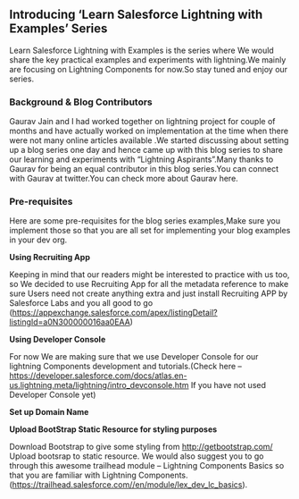 ## Introducing ‘Learn Salesforce Lightning with Examples’ Series

Learn Salesforce Lightning with Examples is the series where  We would share the key practical examples and experiments with lightning.We mainly are focusing on Lightning Components for now.So stay tuned and enjoy our series.

### Background & Blog Contributors

Gaurav Jain and I had worked together on lightning project for couple of months and have actually worked on implementation at the time when there were not many online articles available .We started discussing about setting up a blog series one day and hence came up with this blog series to share our learning and experiments with “Lightning Aspirants”.Many thanks to Gaurav for being an equal contributor in this blog series.You can connect with Gaurav at twitter.You can check more about Gaurav here.

### Pre-requisites
Here are some pre-requisites for the blog series examples,Make sure you implement those so that you are all set for implementing your blog examples in your dev org.

**Using Recruiting App**

Keeping in mind that our readers might be interested to practice with us too, so We decided to use Recruiting App for all the metadata reference to make sure Users need not create anything extra and just install Recruiting APP by Salesforce Labs and you all good to go (https://appexchange.salesforce.com/apex/listingDetail?listingId=a0N300000016aa0EAA)

**Using Developer Console**

For now We are making sure that we use Developer Console for our lightning Components development and tutorials.(Check here – https://developer.salesforce.com/docs/atlas.en-us.lightning.meta/lightning/intro_devconsole.htm
If you have not used Developer Console yet)

**Set up Domain Name**
 
**Upload BootStrap Static Resource for styling purposes**

Download Bootstrap to give some styling from http://getbootstrap.com/
Upload bootsrap to static resource.
We would also suggest you to go through this awesome trailhead module – Lightning Components Basics so that you are familiar with Lightning Components.(https://trailhead.salesforce.com//en/module/lex_dev_lc_basics).
